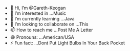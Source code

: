 - 👋 Hi, I’m @Gareth-Keogan
- 👀 I’m interested in ...Music
- 🌱 I’m currently learning ...Java
- 💞️ I’m looking to collaborate on ...This
- 📫 How to reach me ...Post Me A Letter
- 😄 Pronouns: ...American/USA
- ⚡ Fun fact: ...Dont Put Light Bulbs In Your Back Pocket

<!---
Gareth-Keogan/Gareth-Keogan is a ✨ special ✨ repository because its `README.md` (this file) appears on your GitHub profile.
You can click the Preview link to take a look at your changes.
--->

